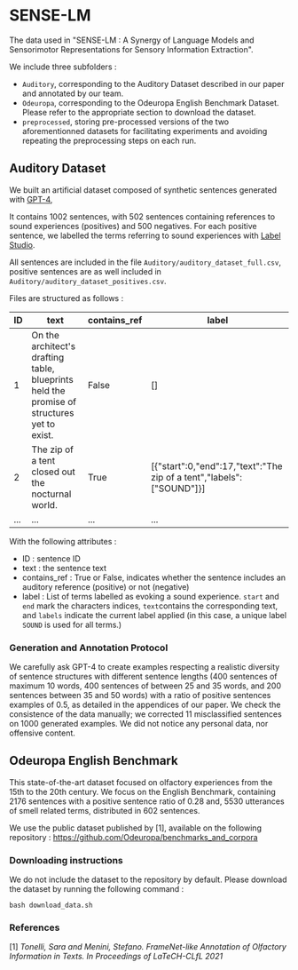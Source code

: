 # SENSE-LM 
The data used in "SENSE-LM : A Synergy of Language Models and Sensorimotor Representations for Sensory Information Extraction".

We include three subfolders : 

- `Auditory`, corresponding to the Auditory Dataset described in our paper and annotated by our team.
- `Odeuropa`, corresponding to the Odeuropa English Benchmark Dataset. Please refer to the appropriate section to download the dataset.
- `preprocessed`, storing pre-processed versions of the two aforementionned datasets for facilitating experiments and avoiding repeating the preprocessing steps on each run.
## Auditory Dataset
We built an artificial dataset composed of synthetic  sentences generated with [GPT-4](https://openai.com/blog/chatgpt),

It contains 1002 sentences, with 502 sentences containing references to sound experiences (positives) and 500 negatives.
For each positive sentence, we labelled the terms referring to sound experiences with [Label Studio](https://labelstud.io/).

All sentences are included in the file `Auditory/auditory_dataset_full.csv`, positive sentences are as well included in `Auditory/auditory_dataset_positives.csv`.

Files are structured as follows : 

| ID | text                                                                                       | contains_ref | label                                                                |
|----|--------------------------------------------------------------------------------------------|--------------|----------------------------------------------------------------------|
| 1  | On the architect's drafting table, blueprints held the promise of structures yet to exist. | False        | []                                                                   |
| 2  | The zip of a tent closed out the nocturnal world.                                          | True         | [{"start":0,"end":17,"text":"The zip of a tent","labels":["SOUND"]}] |
| ... | ...                                                                                        | ...          | ...                                                                  |

With the following attributes : 
- ID : sentence ID
- text : the sentence text
- contains_ref : True or False, indicates whether the sentence includes an auditory reference (positive) or not (negative)
- label : List of terms labelled as evoking a sound experience. `start` and `end` mark the characters indices, `text`contains the corresponding text, and `labels` indicate the current label applied (in this case, a unique label `SOUND` is used for all terms.)
### Generation and Annotation Protocol
We carefully ask GPT-4 to create examples respecting a realistic diversity of sentence structures with different sentence lengths (400 sentences of maximum 10 words, 400 sentences of between 25 and 35 words, and 200 sentences between 35 and 50 words) with a ratio of positive sentences examples of 0.5, as detailed in the appendices of our paper.
We check the consistence of 
the data manually; we corrected 11 misclassified sentences on 1000 generated examples. We did not notice any personal data, nor offensive content.


## Odeuropa English Benchmark
This state-of-the-art dataset focused on olfactory experiences from the 15th to the 20th century. We focus on the English Benchmark, containing 2176 sentences with a positive sentence ratio of 0.28 and, 5530 utterances of smell related terms, distributed in 602 sentences.

We use the public dataset published by [1], available on the following repository : https://github.com/Odeuropa/benchmarks_and_corpora

### Downloading instructions
We do not include the dataset to the repository by default. Please download the dataset by running the following command : 
``` 
bash download_data.sh
```

### References
[1] _Tonelli, Sara and Menini, Stefano. FrameNet-like Annotation of Olfactory Information in Texts. In Proceedings of LaTeCH-CLfL 2021_